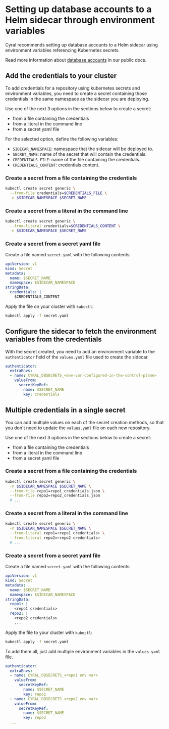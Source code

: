 # Setting up database accounts to a Helm sidecar through environment variables

Cyral recommends setting up database accounts to a Helm sidecar
using environment variables referencing Kubernetes secrets.

Read more information about [database accounts](https://cyral.com/docs/data-repos/access-rules/database-accounts/)
in our public docs.

## Add the credentials to your cluster

To add credentials for a repository using kubernetes secrets and environment
variables, you need to create a secret containing those credentials in the
same namespace as the sidecar you are deploying.

Use one of the next 3 options in the sections below to create a secret: 
- from a file containing the credentials
- from a literal in the command line
- from a secret yaml file

For the selected option, define the following variables:
- `SIDECAR_NAMESPACE`: namespace that the sidecar will be deployed to.
- `SECRET_NAME`: name of the secret that will contain the credentials.
- `CREDENTIALS_FILE`: name of the file containing the credentials.
- `CREDENTIALS_CONTENT`: credentials content.

### Create a secret from a file containing the credentials

```bash
kubectl create secret generic \
  --from-file credentials=$CREDENTIALS_FILE \
  -n $SIDECAR_NAMESPACE $SECRET_NAME
```

### Create a secret from a literal in the command line

```bash
kubectl create secret generic \
  --from-literal credentials=$CREDENTIALS_CONTENT \
  -n $SIDECAR_NAMESPACE $SECRET_NAME
```

### Create a secret from a secret yaml file

Create a file named `secret.yaml` with the following contents:

```yaml
apiVersion: v1
kind: Secret
metadata:
  name: $SECRET_NAME
  namespace: $SIDECAR_NAMESPACE
stringData:
  credentials: |
    $CREDENTIALS_CONTENT
```

Apply the file on your cluster with `kubectl`:

```bash
kubectl apply -f secret.yaml
```

## Configure the sidecar to fetch the environment variables from the credentials

With the secret created, you need to add an environment variable to the `authenticator`
field of the `values.yaml` file used to create the sidecar.

```yaml
authenticator:
  extraEnvs:
  - name: CYRAL_DBSECRETS_<env-var-configured-in-the-control-plane>
    valueFrom:
      secretKeyRef:
        name: $SECRET_NAME
        key: credentials
```

## Multiple credentials in a single secret

You can add multiple values on each of the secret creation methods, so that
you don't need to update the `values.yaml` file on each new repository.

Use one of the next 3 options in the sections below to create a secret: 
- from a file containing the credentials
- from a literal in the command line
- from a secret yaml file

### Create a secret from a file containing the credentials

```bash
kubectl create secret generic \
  -n $SIDECAR_NAMESPACE $SECRET_NAME \
  --from-file repo1=repo1_credentials.json \
  --from-file repo2=repo2_credentials.json
  # ...
```

### Create a secret from a literal in the command line

```bash
kubectl create secret generic \
  -n $SIDECAR_NAMESPACE $SECRET_NAME \
  --from-literal repo1=<repo1 credentials> \
  --from-literal repo2=<repo2 credentials>
  # ...
```

### Create a secret from a secret yaml file

Create a file named `secret.yaml` with the following contents:

```yaml
apiVersion: v1
kind: Secret
metadata:
  name: $SECRET_NAME
  namespace: $SIDECAR_NAMESPACE
stringData:
  repo1: |
    <repo1 credentials>
  repo2: |
    <repo2 credentials>
    ...
```

Apply the file to your cluster with `kubectl`:

```bash
kubectl apply -f secret.yaml
```

To add them all, just add multiple environment variables in the `values.yaml` file.

```yaml
authenticator:
  extraEnvs:
  - name: CYRAL_DBSECRETS_<repo1 env var>
    valueFrom:
      secretKeyRef:
        name: $SECRET_NAME
        key: repo1
  - name: CYRAL_DBSECRETS_<repo2 env var>
    valueFrom:
      secretKeyRef:
        name: $SECRET_NAME
        key: repo2
  ...
```